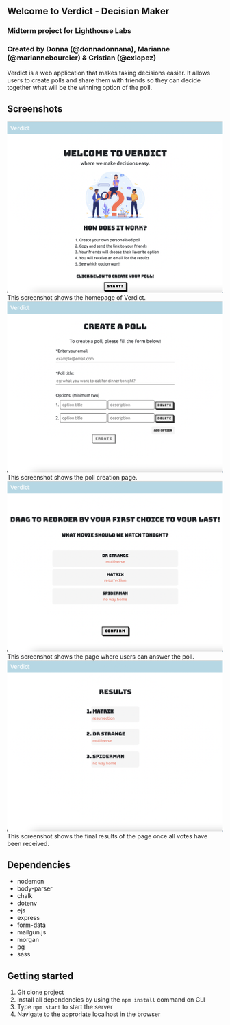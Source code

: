 ## Welcome to Verdict - Decision Maker 
### Midterm project for Lighthouse Labs
### Created by Donna (@donnadonnana), Marianne (@mariannebourcier) & Cristian (@cxlopez)

Verdict is a web application that makes taking decisions easier. It allows users to create polls and share them with friends so they can decide together what will be the winning option of the poll.

## Screenshots

!["Homepage"](https://github.com/Donnadonnana/verdict/blob/master/docs/homepage.png?raw=true) This screenshot shows the homepage of Verdict.
!["Create"](https://github.com/Donnadonnana/verdict/blob/master/docs/create_poll.png?raw=true) This screenshot shows the poll creation page.
!["Answers"](https://github.com/Donnadonnana/verdict/blob/master/docs/answers.png?raw=true) This screenshot shows the page where users can answer the poll.
!["Results"](https://github.com/Donnadonnana/verdict/blob/master/docs/results.png?raw=true) This screenshot shows the final results of the page once all votes have been received.

## Dependencies

- nodemon
- body-parser
- chalk
- dotenv
- ejs
- express
- form-data
- mailgun.js
- morgan
- pg
- sass
   
## Getting started

1. Git clone project 
2. Install all dependencies by using the ```npm install``` command on CLI
3. Type ```npm start``` to start the server
4. Navigate to the approriate localhost in the browser
